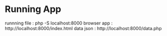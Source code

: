 # Running App

runnning file : php -S localhost:8000
browser app : http://localhost:8000/index.html
data json : http://localhost:8000/data.php

